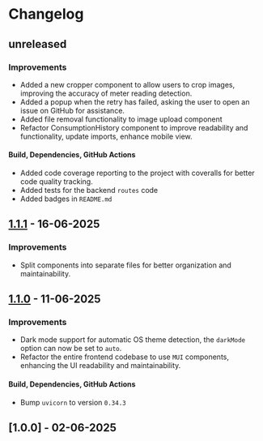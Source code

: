 # Changelog

## unreleased

### Improvements
- Added a new cropper component to allow users to crop images, improving the accuracy of meter reading detection.
- Added a popup when the retry has failed, asking the user to open an issue on GitHub for assistance.
- Added file removal functionality to image upload component
- Refactor ConsumptionHistory component to improve readability and functionality, update imports, enhance mobile view.

#### Build, Dependencies, GitHub Actions
- Added code coverage reporting to the project with coveralls for better code quality tracking.
- Added tests for the backend `routes` code
- Added badges in `README.md`

## [1.1.1] - 16-06-2025

### Improvements
- Split components into separate files for better organization and maintainability.

## [1.1.0] - 11-06-2025

### Improvements

- Dark mode support for automatic OS theme detection, the `darkMode` option can now be set to `auto`.
- Refactor the entire frontend codebase to use `MUI` components, enhancing the UI readability and maintainability.

#### Build, Dependencies, GitHub Actions

- Bump `uvicorn` to version `0.34.3`

## [1.0.0] - 02-06-2025


[1.1.1]: https://github.com/NirKli/WattBot/compare/v1.0.0...v1.1.1
[1.1.0]: https://github.com/NirKli/WattBot/compare/v1.0.0...v1.1.0